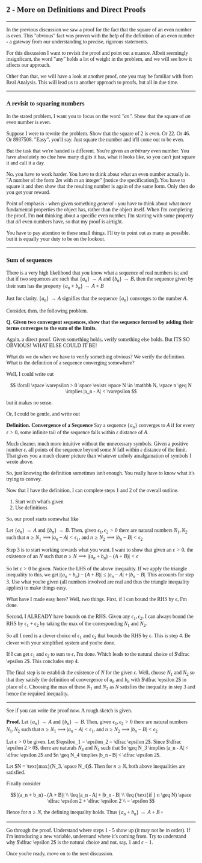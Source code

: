 <span style='font-family: Calibri'>

## 2 - More on Definitions and Direct Proofs

</span>

---

<span style='font-family: Bahnschrift;'>

In the previous discussion we saw a proof for the fact that the square of an even number is even. This "obvious" fact was proven with the help of the definition of an even number - a gateway from our understanding to precise, rigorous statements.

For this discussion I want to revisit the proof and point out a nuance. Albeit seemingly insignficant, the word "any" holds a lot of weight in the problem, and we will see how it affects our approach.

Other than that, we will have a look at another proof, one you may be familiar with from Real Analysis. This will lead us to another approach to proofs, but all in due time. <!-- I want to point out the whole if a then b requires argument/construction thing with this. Also quantifiers. -->

---

<span style='font-family: Calibri'>

### A revisit to squaring numbers

</span>

In the stated problem, I want you to focus on the word *"an"*. Show that the square of *an* even number is even.

Suppose I were to rewrite the problem. Show that the square of $2$ is even. Or $22$. Or $46$. Or $8937508$. "Easy", you'll say. Just square the number and it'll come out to be even.

But the task that we're handed is different. You're given an *arbitrary* even number. You have absolutely no clue how many digits it has, what it looks like, so you can't just square it and call it a day.

No, you have to work harder. You have to think about what an even number actually is. "A number of the form $2m$ with $m$ an integer" [notice the specification]). You have to square it and then show that the resulting number is again of the same form. Only then do you get your reward.

Point of emphasis - when given something *general* - you have to think about what more fundamental properties the object has, rather than the object itself. When I'm completing the proof, I'm **not** thinking about a specific even number, I'm starting with some property that *all* even numbers have, so that my proof is airtight.

You have to pay attention to these small things. I'll try to point out as many as possible, but it is equally your duty to be on the lookout.

---

<span style='font-family: Calibri'>

### Sum of sequences

</span>

There is a very high likelihood that you know what a sequence of real numbers is; and that if two sequences are such that $\{a_n\} \rightarrow A$ and $\{b_n\} \rightarrow B$, then the sequence given by their sum has the property $\{a_n + b_n\} \rightarrow A + B$

Just for clarity, $\{a_n\} \rightarrow A$ signifies that the sequence $\{a_n\}$ converges to the number $A$.

Consider, then, the following problem.

**Q. Given two convergent sequences, show that the sequence formed by adding their terms converges to the sum of the limits.**

Again, a direct proof. Given something holds, verify something else holds. But ITS SO OBVIOUS! WHAT ELSE COULD IT BE!

What do we do when we have to verify something obvious? We verify the definition. What is the definition of a sequence converging somewhere?

Well, I could write out

$$
\forall \space \varepsilon > 0 \space \exists \space N \in \mathbb N, \space n \geq N \implies |a_n - A| < \varepsilon
$$

but it makes no sense.

Or, I could be gentle, and write out

**Definition. Convergence of a Sequence** Say a sequence $\{a_n\}$ converges to $A$ if for every $\varepsilon > 0$, some infinite tail of the sequence falls within $\varepsilon$ distance of $A$.

Much cleaner, much more intuitive without the unnecessary symbols. Given a positive number $\varepsilon$, all points of the sequence beyond some $N$ fall within $\varepsilon$ distance of the limit. That gives you a much clearer picture than whatever unholy amalgamation of symbols I wrote above.

So, just knowing the definition sometimes isn't enough. You really have to know what it's trying to convey.

Now that I have the definition, I can complete steps 1 and 2 of the overall outline.

1. Start with what's given
1. Use definitions

So, our proof starts somewhat like

Let $\{a_n\} \rightarrow A$ and $\{b_n\} \rightarrow B$. Then, given $\epsilon_1, \epsilon_2 > 0$ there are natural numbers $N_1, N_2$ such that $n \geq N_1 \implies |a_n - A| < \epsilon_1$, and $n \geq N_2 \implies |b_n - B| < \epsilon_2$

Step 3 is to start working towards what you want. I want to show that given an $\epsilon > 0$, the existence of an $N$ such that $n \geq N \implies |(a_n + b_n) - (A + B)| < \epsilon$

So let $\epsilon > 0$ be given. Notice the LHS of the above inequality. If we apply the triangle inequality to this, we get $|(a_n + b_n) - (A+B)| \leq |a_n - A| + |b_n - B|$. This accounts for step 3. Use what you're given (all numbers involved are real and thus the triangle inequality applies) to make things easy.

What have I made easy here? Well, two things. First, if I can bound the RHS by $\epsilon$, I'm done.

Second, I ALREADY have bounds on the RHS. Given any $\epsilon_1, \epsilon_2$, I can always bound the RHS by $\epsilon_1 + \epsilon_2$ by taking the $\text{max}$ of the corresponding $N_1$ and $N_2$.

So all I need is a clever choice of $\epsilon_1$ and $\epsilon_2$ that bounds the RHS by $\epsilon$. This is step 4. Be clever with your simplified system and you're done.

If I can get $\epsilon_1$ and $\epsilon_2$ to sum to $\epsilon$, I'm done. Which leads to the natural choice of $\dfrac \epsilon 2$. This concludes step 4.

The final step is to establish the existence of $N$ for the given $\epsilon$. Well, choose $N_1$ and $N_2$ so that they satisfy the definition of convergence of $a_n$ and $b_n$ with $\dfrac \epsilon 2$ in place of $\epsilon$. Choosing the max of these $N_1$ and $N_2$ as $N$ satisfies the inequality in step 3 and hence the required inequality.

---

See if you can write the proof now. A rough sketch is given.

**Proof.** Let $\{a_n\} \rightarrow A$ and $\{b_n\} \rightarrow B$. Then, given $\epsilon_1, \epsilon_2 > 0$ there are natural numbers $N_1, N_2$ such that $n \geq N_1 \implies |a_n - A| < \epsilon_1$, and $n \geq N_2 \implies |b_n - B| < \epsilon_2$

Let $\epsilon > 0$ be given. Let $\epsilon_1 = \epsilon_2 = \dfrac \epsilon 2$. Since $\dfrac \epsilon 2 > 0$, there are naturals $N_3$ and $N_4$ such that $n \geq N_3 \implies |a_n - A| < \dfrac \epsilon 2$ and $n \geq N_4 \implies |b_n - B| < \dfrac \epsilon 2$.

Let $N = \text{max}(N_3, \space N_4)$. Then for $n \geq N$, both above inequalities are satisfied.

Finally consider

$$
|(a_n + b_n) - (A + B)| \\
\leq |a_n - A| + |b_n - B| \\
\leq (\text{if } n \geq N) \space \dfrac \epsilon 2 + \dfrac \epsilon 2 \\
= \epsilon
$$

Hence for $n \geq N$, the defining inequality holds. Thus $\{a_n + b_n\} \rightarrow A + B$ $\square$

---

Go through the proof. Understand where steps 1 - 5 show up (it may not be in order). If I'm introducing a new variable, understand where it's coming from. Try to understand why $\dfrac \epsilon 2$ is the natural choice and not, say, $1$ and $\epsilon - 1$.

Once you're ready, move on to the next discussion.
</span>